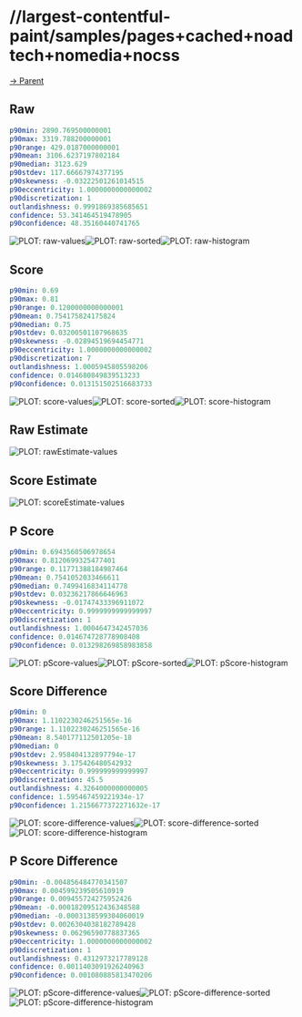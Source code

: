 
# //largest-contentful-paint/samples/pages+cached+noadtech+nomedia+nocss

[→ Parent](../..)


## Raw


```yaml
p90min: 2890.769500000001
p90max: 3319.788200000001
p90range: 429.0187000000001
p90mean: 3106.6237197802184
p90median: 3123.629
p90stdev: 117.66667974377195
p90skewness: -0.03222501261014515
p90eccentricity: 1.0000000000000002
p90discretization: 1
outlandishness: 0.9991869385685651
confidence: 53.341464519478905
p90confidence: 48.35160440741765

```

![PLOT: raw-values](./raw/values.svg)![PLOT: raw-sorted](./raw/sorted.svg)![PLOT: raw-histogram](./raw/histogram.svg)
## Score


```yaml
p90min: 0.69
p90max: 0.81
p90range: 0.1200000000000001
p90mean: 0.754175824175824
p90median: 0.75
p90stdev: 0.03200501107968635
p90skewness: -0.02894519694454771
p90eccentricity: 1.0000000000000002
p90discretization: 7
outlandishness: 1.0005945805598206
confidence: 0.014680849839513233
p90confidence: 0.013151502516683733

```

![PLOT: score-values](./score/values.svg)![PLOT: score-sorted](./score/sorted.svg)![PLOT: score-histogram](./score/histogram.svg)
## Raw Estimate

![PLOT: rawEstimate-values](./rawEstimate/values.svg)
## Score Estimate

![PLOT: scoreEstimate-values](./scoreEstimate/values.svg)
## P Score


```yaml
p90min: 0.6943560506978654
p90max: 0.8120699325477401
p90range: 0.11771388184987464
p90mean: 0.7541052033466611
p90median: 0.7499416834114778
p90stdev: 0.03236217866646963
p90skewness: -0.01747433396911072
p90eccentricity: 0.9999999999999997
p90discretization: 1
outlandishness: 1.0004647342457036
confidence: 0.014674728778908408
p90confidence: 0.013298269858983858

```

![PLOT: pScore-values](./pScore/values.svg)![PLOT: pScore-sorted](./pScore/sorted.svg)![PLOT: pScore-histogram](./pScore/histogram.svg)
## Score Difference


```yaml
p90min: 0
p90max: 1.1102230246251565e-16
p90range: 1.1102230246251565e-16
p90mean: 8.540177112501205e-18
p90median: 0
p90stdev: 2.958404132897794e-17
p90skewness: 3.175426480542932
p90eccentricity: 0.999999999999997
p90discretization: 45.5
outlandishness: 4.3264000000000005
confidence: 1.595467459221934e-17
p90confidence: 1.2156677372271632e-17

```

![PLOT: score-difference-values](./score-difference/values.svg)![PLOT: score-difference-sorted](./score-difference/sorted.svg)![PLOT: score-difference-histogram](./score-difference/histogram.svg)
## P Score Difference


```yaml
p90min: -0.004856484770341507
p90max: 0.004599239505610919
p90range: 0.009455724275952426
p90mean: -0.00018209512436348588
p90median: -0.0003138599304060019
p90stdev: 0.0026304038182789428
p90skewness: 0.06296590778837365
p90eccentricity: 1.0000000000000002
p90discretization: 1
outlandishness: 0.4312973217789128
confidence: 0.0011403091926240963
p90confidence: 0.001080885813470206

```

![PLOT: pScore-difference-values](./pScore-difference/values.svg)![PLOT: pScore-difference-sorted](./pScore-difference/sorted.svg)![PLOT: pScore-difference-histogram](./pScore-difference/histogram.svg)